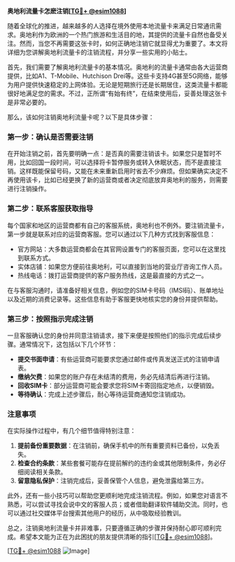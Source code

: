 **奥地利流量卡怎麽注销[[TG💪+ @esim1088](https://t.me/s/esim1088)]**

随着全球化的推进，越来越多的人选择在境外使用本地流量卡来满足日常通讯需求。奥地利作为欧洲的一个热门旅游和生活目的地，其提供的流量卡自然也备受关注。然而，当您不再需要这张卡时，如何正确地注销它就显得尤为重要了。本文将详细为您讲解奥地利流量卡的注销流程，并分享一些实用的小贴士。

首先，我们需要了解奥地利流量卡的基本情况。奥地利的流量卡通常由各大运营商提供，比如A1、T-Mobile、Hutchison Drei等。这些卡支持4G甚至5G网络，能够为用户提供快速稳定的上网体验。无论是短期旅行还是长期居住，这类流量卡都能很好地满足您的需求。不过，正所谓“有始有终”，在结束使用后，妥善处理这张卡是非常必要的。

那么，该如何注销奥地利流量卡呢？以下是具体步骤：

### **第一步：确认是否需要注销**
在开始注销之前，首先要明确一点：是否真的需要注销该卡。如果您只是暂时不用，比如回国一段时间，可以选择将卡暂停服务或转入休眠状态，而不是直接注销。这样既能保留号码，又能在未来重新启用时省去不少麻烦。但如果确实决定不再使用该卡，比如已经更换了新的运营商或者决定彻底放弃奥地利的服务，则需要进行注销操作。

### **第二步：联系客服获取指导**
每个国家和地区的运营商都有自己的客服系统，奥地利也不例外。要注销流量卡，第一步就是联系对应的运营商客服。您可以通过以下几种方式找到客服信息：
- 官方网站：大多数运营商都会在其官网设置专门的客服页面，您可以在这里找到联系方式。
- 实体店铺：如果您方便前往奥地利，可以直接到当地的营业厅咨询工作人员。
- 热线电话：拨打运营商提供的客户服务热线，这是最直接的方式之一。

在与客服沟通时，请准备好相关信息，例如您的SIM卡号码（IMSI码）、账单地址以及近期的消费记录等。这些信息有助于客服更快地核实您的身份并提供帮助。

### **第三步：按照指示完成注销**
一旦客服确认您的身份并同意注销请求，接下来便是按照他们的指示完成后续步骤。通常情况下，这包括以下几个环节：
- **提交书面申请**：有些运营商可能要求您通过邮件或传真发送正式的注销申请表。
- **缴纳欠费**：如果您的账户存在未结清的费用，务必先结清后再进行注销。
- **回收SIM卡**：部分运营商可能会要求您将SIM卡寄回指定地点，以便销毁。
- **等待确认**：完成上述步骤后，耐心等待运营商通知您注销成功。

### **注意事项**
在实际操作过程中，有几个细节值得特别注意：
1. **提前备份重要数据**：在注销前，确保手机中的所有重要资料已备份，以免丢失。
2. **检查合约条款**：某些套餐可能存在提前解约的违约金或其他限制条件，务必仔细阅读相关条款。
3. **留意隐私保护**：注销完成后，妥善保管个人信息，避免泄露给第三方。

此外，还有一些小技巧可以帮助您更顺利地完成注销流程。例如，如果您对语言不熟悉，可以尝试寻找会说中文的客服人员；或者借助翻译软件辅助交流。同时，也可以通过社交媒体平台搜索其他用户的经历，从中吸取经验教训。

总之，注销奥地利流量卡并非难事，只要遵循正确的步骤并保持耐心即可顺利完成。希望本文能为正在为此困扰的朋友提供清晰的指引[[TG💪+ @esim1088](https://t.me/s/esim1088)]。

[[TG💪+ @esim1088](https://t.me/s/esim1088) ![Image](https://i.postimg.cc/4NQfJmqS/Snipaste-2025-05-13-00-14-12.png)]